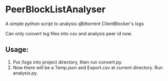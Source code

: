 # PeerBlockListAnalyser
A simple python script to analysis qBittorrent ClientBlocker's logs 

Can only convert log files into csv and analysis peer id now.

## Usage:
1. Put /logs into project directory, then run convert.py.
2. Now there will be a Temp.json and Export.csv at current directory. Run analysis.py.
